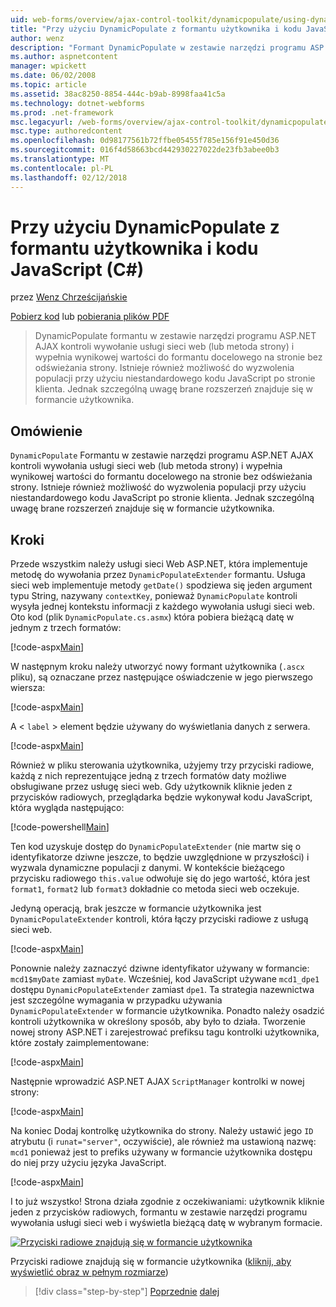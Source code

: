```yaml
---
uid: web-forms/overview/ajax-control-toolkit/dynamicpopulate/using-dynamicpopulate-with-a-user-control-and-javascript-cs
title: "Przy użyciu DynamicPopulate z formantu użytkownika i kodu JavaScript (C#) | Dokumentacja firmy Microsoft"
author: wenz
description: "Formant DynamicPopulate w zestawie narzędzi programu ASP.NET AJAX kontroli wywołania usługi sieci web (lub metoda strony) i wypełnia wartość wynikową w formancie docelowym t..."
ms.author: aspnetcontent
manager: wpickett
ms.date: 06/02/2008
ms.topic: article
ms.assetid: 38ac8250-8854-444c-b9ab-8998faa41c5a
ms.technology: dotnet-webforms
ms.prod: .net-framework
msc.legacyurl: /web-forms/overview/ajax-control-toolkit/dynamicpopulate/using-dynamicpopulate-with-a-user-control-and-javascript-cs
msc.type: authoredcontent
ms.openlocfilehash: 0d98177561b72ffbe05455f785e156f91e450d36
ms.sourcegitcommit: 016f4d58663bcd442930227022de23fb3abee0b3
ms.translationtype: MT
ms.contentlocale: pl-PL
ms.lasthandoff: 02/12/2018
---
```

<a name="using-dynamicpopulate-with-a-user-control-and-javascript-c"></a>Przy użyciu DynamicPopulate z formantu użytkownika i kodu JavaScript (C#)
====================
przez [Wenz Chrześcijańskie](https://github.com/wenz)

[Pobierz kod](http://download.microsoft.com/download/d/8/f/d8f2f6f9-1b7c-46ad-9252-e1fc81bdea3e/dynamicpopulate2.cs.zip) lub [pobierania plików PDF](http://download.microsoft.com/download/b/6/a/b6ae89ee-df69-4c87-9bfb-ad1eb2b23373/dynamicpopulate2CS.pdf)

> DynamicPopulate formantu w zestawie narzędzi programu ASP.NET AJAX kontroli wywołanie usługi sieci web (lub metoda strony) i wypełnia wynikowej wartości do formantu docelowego na stronie bez odświeżania strony. Istnieje również możliwość do wyzwolenia populacji przy użyciu niestandardowego kodu JavaScript po stronie klienta. Jednak szczególną uwagę brane rozszerzeń znajduje się w formancie użytkownika.


## <a name="overview"></a>Omówienie

`DynamicPopulate` Formantu w zestawie narzędzi programu ASP.NET AJAX kontroli wywołania usługi sieci web (lub metoda strony) i wypełnia wynikowej wartości do formantu docelowego na stronie bez odświeżania strony. Istnieje również możliwość do wyzwolenia populacji przy użyciu niestandardowego kodu JavaScript po stronie klienta. Jednak szczególną uwagę brane rozszerzeń znajduje się w formancie użytkownika.

## <a name="steps"></a>Kroki

Przede wszystkim należy usługi sieci Web ASP.NET, która implementuje metodę do wywołania przez `DynamicPopulateExtender` formantu. Usługa sieci web implementuje metody `getDate()` spodziewa się jeden argument typu String, nazywany `contextKey`, ponieważ `DynamicPopulate` kontroli wysyła jednej kontekstu informacji z każdego wywołania usługi sieci web. Oto kod (plik `DynamicPopulate.cs.asmx`) która pobiera bieżącą datę w jednym z trzech formatów:

[!code-aspx[Main](using-dynamicpopulate-with-a-user-control-and-javascript-cs/samples/sample1.aspx)]

W następnym kroku należy utworzyć nowy formant użytkownika (`.ascx` pliku), są oznaczane przez następujące oświadczenie w jego pierwszego wiersza:

[!code-aspx[Main](using-dynamicpopulate-with-a-user-control-and-javascript-cs/samples/sample2.aspx)]

A &lt; `label` &gt; element będzie używany do wyświetlania danych z serwera.

[!code-aspx[Main](using-dynamicpopulate-with-a-user-control-and-javascript-cs/samples/sample3.aspx)]

Również w pliku sterowania użytkownika, użyjemy trzy przyciski radiowe, każdą z nich reprezentujące jedną z trzech formatów daty możliwe obsługiwane przez usługę sieci web. Gdy użytkownik kliknie jeden z przycisków radiowych, przeglądarka będzie wykonywał kodu JavaScript, która wygląda następująco:

[!code-powershell[Main](using-dynamicpopulate-with-a-user-control-and-javascript-cs/samples/sample4.ps1)]

Ten kod uzyskuje dostęp do `DynamicPopulateExtender` (nie martw się o identyfikatorze dziwne jeszcze, to będzie uwzględnione w przyszłości) i wyzwala dynamiczne populacji z danymi. W kontekście bieżącego przycisku radiowego `this.value` odwołuje się do jego wartość, która jest `format1`, `format2` lub `format3` dokładnie co metoda sieci web oczekuje.

Jedyną operacją, brak jeszcze w formancie użytkownika jest `DynamicPopulateExtender` kontroli, która łączy przyciski radiowe z usługą sieci web.

[!code-aspx[Main](using-dynamicpopulate-with-a-user-control-and-javascript-cs/samples/sample5.aspx)]

Ponownie należy zaznaczyć dziwne identyfikator używany w formancie: `mcd1$myDate` zamiast `myDate`. Wcześniej, kod JavaScript używane `mcd1_dpe1` dostępu `DynamicPopulateExtender` zamiast `dpe1`. Ta strategia nazewnictwa jest szczególne wymagania w przypadku używania `DynamicPopulateExtender` w formancie użytkownika. Ponadto należy osadzić kontroli użytkownika w określony sposób, aby było to działa. Tworzenie nowej strony ASP.NET i zarejestrować prefiksu tagu kontrolki użytkownika, które zostały zaimplementowane:

[!code-aspx[Main](using-dynamicpopulate-with-a-user-control-and-javascript-cs/samples/sample6.aspx)]

Następnie wprowadzić ASP.NET AJAX `ScriptManager` kontrolki w nowej strony:

[!code-aspx[Main](using-dynamicpopulate-with-a-user-control-and-javascript-cs/samples/sample7.aspx)]

Na koniec Dodaj kontrolkę użytkownika do strony. Należy ustawić jego `ID` atrybutu (i `runat="server"`, oczywiście), ale również ma ustawioną nazwę: `mcd1` ponieważ jest to prefiks używany w formancie użytkownika dostępu do niej przy użyciu języka JavaScript.

[!code-aspx[Main](using-dynamicpopulate-with-a-user-control-and-javascript-cs/samples/sample8.aspx)]

I to już wszystko! Strona działa zgodnie z oczekiwaniami: użytkownik kliknie jeden z przycisków radiowych, formantu w zestawie narzędzi programu wywołania usługi sieci web i wyświetla bieżącą datę w wybranym formacie.


[![Przyciski radiowe znajdują się w formancie użytkownika](using-dynamicpopulate-with-a-user-control-and-javascript-cs/_static/image2.png)](using-dynamicpopulate-with-a-user-control-and-javascript-cs/_static/image1.png)

Przyciski radiowe znajdują się w formancie użytkownika ([kliknij, aby wyświetlić obraz w pełnym rozmiarze](using-dynamicpopulate-with-a-user-control-and-javascript-cs/_static/image3.png))

>[!div class="step-by-step"]
[Poprzednie](dynamically-populating-a-control-using-javascript-code-cs.md)
[dalej](dynamically-populating-a-control-vb.md)

